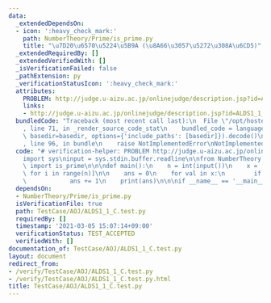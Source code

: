 ```yaml
---
data:
  _extendedDependsOn:
  - icon: ':heavy_check_mark:'
    path: NumberTheory/Prime/is_prime.py
    title: "\u7D20\u6570\u5224\u5B9A (\u8A66\u3057\u5272\u308A\u6CD5)"
  _extendedRequiredBy: []
  _extendedVerifiedWith: []
  _isVerificationFailed: false
  _pathExtension: py
  _verificationStatusIcon: ':heavy_check_mark:'
  attributes:
    PROBLEM: http://judge.u-aizu.ac.jp/onlinejudge/description.jsp?id=ALDS1_1_C
    links:
    - http://judge.u-aizu.ac.jp/onlinejudge/description.jsp?id=ALDS1_1_C
  bundledCode: "Traceback (most recent call last):\n  File \"/opt/hostedtoolcache/Python/3.10.5/x64/lib/python3.10/site-packages/onlinejudge_verify/documentation/build.py\"\
    , line 71, in _render_source_code_stat\n    bundled_code = language.bundle(stat.path,\
    \ basedir=basedir, options={'include_paths': [basedir]}).decode()\n  File \"/opt/hostedtoolcache/Python/3.10.5/x64/lib/python3.10/site-packages/onlinejudge_verify/languages/python.py\"\
    , line 96, in bundle\n    raise NotImplementedError\nNotImplementedError\n"
  code: "# verification-helper: PROBLEM http://judge.u-aizu.ac.jp/onlinejudge/description.jsp?id=ALDS1_1_C\n\
    import sys\ninput = sys.stdin.buffer.readline\n\nfrom NumberTheory.Prime.is_prime\
    \ import is_prime\n\n\ndef main():\n    n = int(input())\n    x = [int(input())\
    \ for i in range(n)]\n\n    ans = 0\n    for val in x:\n        if is_prime(val):\n\
    \            ans += 1\n    print(ans)\n\n\nif __name__ == '__main__':\n    main()\n"
  dependsOn:
  - NumberTheory/Prime/is_prime.py
  isVerificationFile: true
  path: TestCase/AOJ/ALDS1_1_C.test.py
  requiredBy: []
  timestamp: '2021-03-05 15:07:14+09:00'
  verificationStatus: TEST_ACCEPTED
  verifiedWith: []
documentation_of: TestCase/AOJ/ALDS1_1_C.test.py
layout: document
redirect_from:
- /verify/TestCase/AOJ/ALDS1_1_C.test.py
- /verify/TestCase/AOJ/ALDS1_1_C.test.py.html
title: TestCase/AOJ/ALDS1_1_C.test.py
---
```

